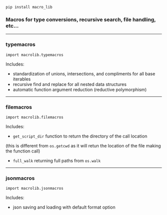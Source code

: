 ```commandline
pip install macro_lib
```

### Macros for type conversions, recursive search, file handling, etc...

-----------
### typemacros

```commandline
import macrolib.typemacros
```
Includes:
- standardization of unions, intersections, and compliments for all base iterables
- recursive find and replace for all nested data structures
- automatic function argument reduction (reductive polymorphism)

-----------

### filemacros

```commandline
import macrolib.filemacros
```
Includes:
- `get_script_dir` function to return the directory of the call location
  
 (this is different from `os.getcwd` as it will retun the location of the file
  making the function call)
 - `full_walk` returning full paths from `os.walk`

-----------

### jsonmacros

```commandline
import macrolib.jsonmacros
```
Includes:
- json saving and loading with default format option
